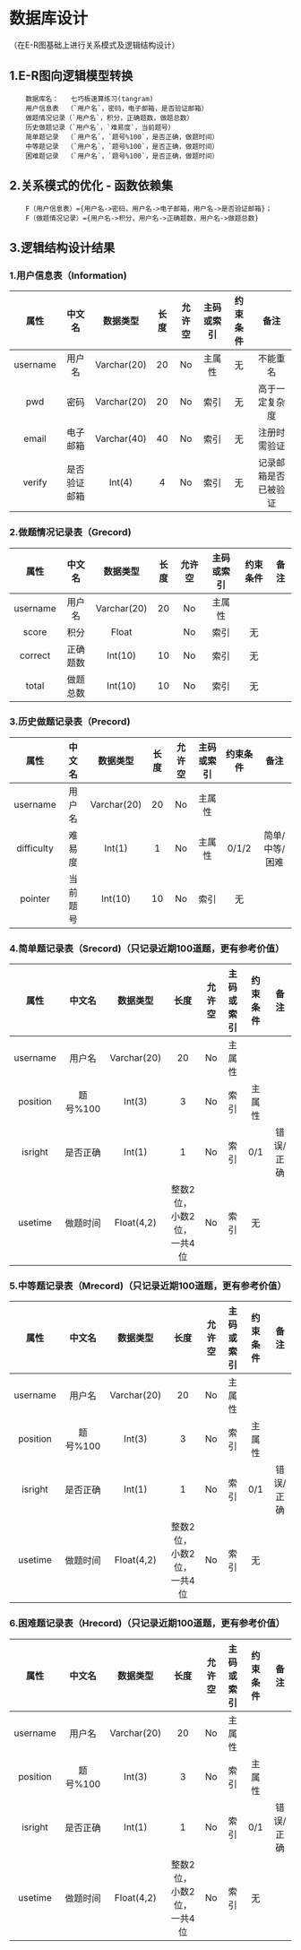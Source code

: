 # 数据库设计
（在E-R图基础上进行关系模式及逻辑结构设计）

## 1.E-R图向逻辑模型转换
        数据库名：   七巧板速算练习(tangram)
        用户信息表  （`用户名`，密码，电子邮箱，是否验证邮箱）
        做题情况记录（`用户名`，积分，正确题数，做题总数）
        历史做题记录（`用户名`，`难易度`，当前题号）
        简单题记录  （`用户名`，`题号%100`，是否正确，做题时间）
        中等题记录  （`用户名`，`题号%100`，是否正确，做题时间）
        困难题记录  （`用户名`，`题号%100`，是否正确，做题时间）

## 2.关系模式的优化 - 函数依赖集
        F（用户信息表）={用户名->密码，用户名->电子邮箱，用户名->是否验证邮箱}；
        F（做题情况记录）={用户名->积分，用户名->正确题数，用户名->做题总数}

## 3.逻辑结构设计结果

### 1.用户信息表（Information)
|属性|中文名|数据类型|长度|允许空|主码或索引|约束条件|备注|
|:-:|:-:|:-:|:-:|:-:|:-:|:-:|:-:|
|username|用户名|Varchar(20)|20|No|主属性|无|不能重名|
|pwd|密码|Varchar(20)|20|No|索引|无|高于一定复杂度|
|email|电子邮箱|Varchar(40)|40|No|索引|无|注册时需验证|
|verify|是否验证邮箱|Int(4)|4|No|索引|无|记录邮箱是否已被验证|

### 2.做题情况记录表（Grecord)
|属性|中文名|数据类型|长度|允许空|主码或索引|约束条件|备注|
|:-:|:-:|:-:|:-:|:-:|:-:|:-:|:-:|
|username|用户名|Varchar(20)|20|No|主属性|||
|score|积分|Float||No|索引|无||
|correct|正确题数|Int(10)|10|No|索引|无||
|total|做题总数|Int(10)|10|No|索引|无||

### 3.历史做题记录表（Precord)
|属性|中文名|数据类型|长度|允许空|主码或索引|约束条件|备注|
|:-:|:-:|:-:|:-:|:-:|:-:|:-:|:-:|
|username|用户名|Varchar(20)|20|No|主属性|||
|difficulty|难易度|Int(1)|1|No|主属性|0/1/2|简单/中等/困难|
|pointer|当前题号|Int(10)|10|No|索引|无||

### 4.简单题记录表（Srecord)（只记录近期100道题，更有参考价值）
|属性|中文名|数据类型|长度|允许空|主码或索引|约束条件|备注|
|:-:|:-:|:-:|:-:|:-:|:-:|:-:|:-:|
|username|用户名|Varchar(20)|20|No|主属性|||
|position|题号%100|Int(3)|3|No|索引|主属性||
|isright|是否正确|Int(1)|1|No|索引|0/1|错误/正确|
|usetime|做题时间|Float(4,2)|整数2位，小数2位，一共4位|No|索引|无||

### 5.中等题记录表（Mrecord)（只记录近期100道题，更有参考价值）
|属性|中文名|数据类型|长度|允许空|主码或索引|约束条件|备注|
|:-:|:-:|:-:|:-:|:-:|:-:|:-:|:-:|
|username|用户名|Varchar(20)|20|No|主属性|||
|position|题号%100|Int(3)|3|No|索引|主属性||
|isright|是否正确|Int(1)|1|No|索引|0/1|错误/正确|
|usetime|做题时间|Float(4,2)|整数2位，小数2位，一共4位|No|索引|无||

### 6.困难题记录表（Hrecord)（只记录近期100道题，更有参考价值）
|属性|中文名|数据类型|长度|允许空|主码或索引|约束条件|备注|
|:-:|:-:|:-:|:-:|:-:|:-:|:-:|:-:|
|username|用户名|Varchar(20)|20|No|主属性|||
|position|题号%100|Int(3)|3|No|索引|主属性||
|isright|是否正确|Int(1)|1|No|索引|0/1|错误/正确|
|usetime|做题时间|Float(4,2)|整数2位，小数2位，一共4位|No|索引|无||